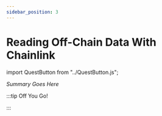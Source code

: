 ```yaml
---
sidebar_position: 3
---
```


# Reading Off-Chain Data With Chainlink
import QuestButton from "../QuestButton.js";

_Summary Goes Here_

:::tip Off You Go!

<QuestButton text="Quest" />

:::

